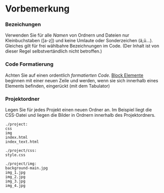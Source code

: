 # Vorbemerkung #

### Bezeichungen
Verwenden Sie für alle *Namen* von Ordnern und Dateien nur Kleinbuchstaben ([a-z]) und keine Umlaute oder Sonderzeichen (ä,ü...). Gleiches gilt für frei wählbahre Bezeichnungen im Code. (Der Inhalt ist von dieser Regel selbstvertändlich nicht betroffen.)

### Code Formatierung
Achten Sie auf einen ordentlich *formatierten Code*. [Block Elemente](https://developer.mozilla.org/en-US/docs/Web/HTML/Block-level_elements#Elements)
 beginnen mit einer neuen Zeile und werden, wenn sie sich innerhalb eines Elements befinden, eingerückt (mit dem Tabulator)

### Projektordner
Legen Sie für jedes Projekt einen neuen Ordner an. Im Beispiel liegt die CSS-Datei und liegen die Bilder in Ordnern innerhalb des Projektordners.

```
./project:
css
img
index.html
index_text.html

./project/css:
style.css

./project/img:
background-main.jpg
img_1.jpg
img_2.jpg
img_3.jpg
img_4.jpg
```
  
